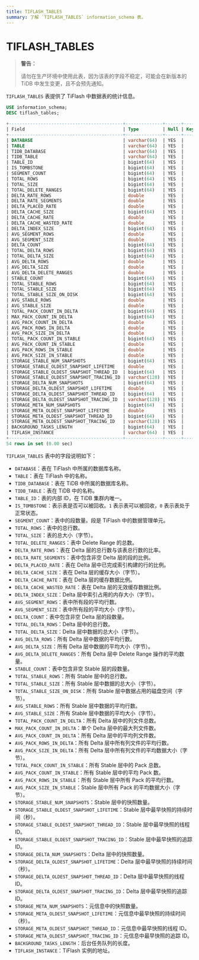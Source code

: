 ```yaml
---
title: TIFLASH_TABLES
summary: 了解 `TIFLASH_TABLES` information_schema 表。
---
```


# TIFLASH_TABLES

> **警告：**
>
> 请勿在生产环境中使用此表，因为该表的字段不稳定，可能会在新版本的 TiDB 中发生变更，且不会预先通知。

`TIFLASH_TABLES` 表提供了 TiFlash 中数据表的统计信息。

```sql
USE information_schema;
DESC tiflash_tables;
```

```sql
+-------------------------------------------+--------------+------+------+---------+-------+
| Field                                     | Type         | Null | Key  | Default | Extra |
+-------------------------------------------+--------------+------+------+---------+-------+
| DATABASE                                  | varchar(64)  | YES  |      | NULL    |       |
| TABLE                                     | varchar(64)  | YES  |      | NULL    |       |
| TIDB_DATABASE                             | varchar(64)  | YES  |      | NULL    |       |
| TIDB_TABLE                                | varchar(64)  | YES  |      | NULL    |       |
| TABLE_ID                                  | bigint(64)   | YES  |      | NULL    |       |
| IS_TOMBSTONE                              | bigint(64)   | YES  |      | NULL    |       |
| SEGMENT_COUNT                             | bigint(64)   | YES  |      | NULL    |       |
| TOTAL_ROWS                                | bigint(64)   | YES  |      | NULL    |       |
| TOTAL_SIZE                                | bigint(64)   | YES  |      | NULL    |       |
| TOTAL_DELETE_RANGES                       | bigint(64)   | YES  |      | NULL    |       |
| DELTA_RATE_ROWS                           | double       | YES  |      | NULL    |       |
| DELTA_RATE_SEGMENTS                       | double       | YES  |      | NULL    |       |
| DELTA_PLACED_RATE                         | double       | YES  |      | NULL    |       |
| DELTA_CACHE_SIZE                          | bigint(64)   | YES  |      | NULL    |       |
| DELTA_CACHE_RATE                          | double       | YES  |      | NULL    |       |
| DELTA_CACHE_WASTED_RATE                   | double       | YES  |      | NULL    |       |
| DELTA_INDEX_SIZE                          | bigint(64)   | YES  |      | NULL    |       |
| AVG_SEGMENT_ROWS                          | double       | YES  |      | NULL    |       |
| AVG_SEGMENT_SIZE                          | double       | YES  |      | NULL    |       |
| DELTA_COUNT                               | bigint(64)   | YES  |      | NULL    |       |
| TOTAL_DELTA_ROWS                          | bigint(64)   | YES  |      | NULL    |       |
| TOTAL_DELTA_SIZE                          | bigint(64)   | YES  |      | NULL    |       |
| AVG_DELTA_ROWS                            | double       | YES  |      | NULL    |       |
| AVG_DELTA_SIZE                            | double       | YES  |      | NULL    |       |
| AVG_DELTA_DELETE_RANGES                   | double       | YES  |      | NULL    |       |
| STABLE_COUNT                              | bigint(64)   | YES  |      | NULL    |       |
| TOTAL_STABLE_ROWS                         | bigint(64)   | YES  |      | NULL    |       |
| TOTAL_STABLE_SIZE                         | bigint(64)   | YES  |      | NULL    |       |
| TOTAL_STABLE_SIZE_ON_DISK                 | bigint(64)   | YES  |      | NULL    |       |
| AVG_STABLE_ROWS                           | double       | YES  |      | NULL    |       |
| AVG_STABLE_SIZE                           | double       | YES  |      | NULL    |       |
| TOTAL_PACK_COUNT_IN_DELTA                 | bigint(64)   | YES  |      | NULL    |       |
| MAX_PACK_COUNT_IN_DELTA                   | bigint(64)   | YES  |      | NULL    |       |
| AVG_PACK_COUNT_IN_DELTA                   | double       | YES  |      | NULL    |       |
| AVG_PACK_ROWS_IN_DELTA                    | double       | YES  |      | NULL    |       |
| AVG_PACK_SIZE_IN_DELTA                    | double       | YES  |      | NULL    |       |
| TOTAL_PACK_COUNT_IN_STABLE                | bigint(64)   | YES  |      | NULL    |       |
| AVG_PACK_COUNT_IN_STABLE                  | double       | YES  |      | NULL    |       |
| AVG_PACK_ROWS_IN_STABLE                   | double       | YES  |      | NULL    |       |
| AVG_PACK_SIZE_IN_STABLE                   | double       | YES  |      | NULL    |       |
| STORAGE_STABLE_NUM_SNAPSHOTS              | bigint(64)   | YES  |      | NULL    |       |
| STORAGE_STABLE_OLDEST_SNAPSHOT_LIFETIME   | double       | YES  |      | NULL    |       |
| STORAGE_STABLE_OLDEST_SNAPSHOT_THREAD_ID  | bigint(64)   | YES  |      | NULL    |       |
| STORAGE_STABLE_OLDEST_SNAPSHOT_TRACING_ID | varchar(128) | YES  |      | NULL    |       |
| STORAGE_DELTA_NUM_SNAPSHOTS               | bigint(64)   | YES  |      | NULL    |       |
| STORAGE_DELTA_OLDEST_SNAPSHOT_LIFETIME    | double       | YES  |      | NULL    |       |
| STORAGE_DELTA_OLDEST_SNAPSHOT_THREAD_ID   | bigint(64)   | YES  |      | NULL    |       |
| STORAGE_DELTA_OLDEST_SNAPSHOT_TRACING_ID  | varchar(128) | YES  |      | NULL    |       |
| STORAGE_META_NUM_SNAPSHOTS                | bigint(64)   | YES  |      | NULL    |       |
| STORAGE_META_OLDEST_SNAPSHOT_LIFETIME     | double       | YES  |      | NULL    |       |
| STORAGE_META_OLDEST_SNAPSHOT_THREAD_ID    | bigint(64)   | YES  |      | NULL    |       |
| STORAGE_META_OLDEST_SNAPSHOT_TRACING_ID   | varchar(128) | YES  |      | NULL    |       |
| BACKGROUND_TASKS_LENGTH                   | bigint(64)   | YES  |      | NULL    |       |
| TIFLASH_INSTANCE                          | varchar(64)  | YES  |      | NULL    |       |
+-------------------------------------------+--------------+------+------+---------+-------+
54 rows in set (0.00 sec)
```

`TIFLASH_TABLES` 表中的字段说明如下：

- `DATABASE`：表在 TiFlash 中所属的数据库名称。
- `TABLE`：表在 TiFlash 中的名称。
- `TIDB_DATABASE`：表在 TiDB 中所属的数据库名称。
- `TIDB_TABLE`：表在 TiDB 中的名称。
- `TABLE_ID`：表的内部 ID，在 TiDB 集群内唯一。
- `IS_TOMBSTONE`：表示表是否可以被回收。`1` 表示表可以被回收，`0` 表示表处于正常状态。
- `SEGMENT_COUNT`：表中的段数量。段是 TiFlash 中的数据管理单元。
- `TOTAL_ROWS`：表中的总行数。
- `TOTAL_SIZE`：表的总大小（字节）。
- `TOTAL_DELETE_RANGES`：表中 Delete Range 的总数。
- `DELTA_RATE_ROWS`：表在 Delta 层的总行数与该表总行数的比率。
- `DELTA_RATE_SEGMENTS`：表中包含非空 Delta 层的段的比例。
- `DELTA_PLACED_RATE`：表在 Delta 层中已完成索引构建的行的比例。
- `DELTA_CACHE_SIZE`：表在 Delta 层的缓存大小（字节）。
- `DELTA_CACHE_RATE`：表在 Delta 层的缓存数据比例。
- `DELTA_CACHE_WASTED_RATE`：表在 Delta 层的无效缓存数据比例。
- `DELTA_INDEX_SIZE`：Delta 层中索引占用的内存大小（字节）。
- `AVG_SEGMENT_ROWS`：表中所有段的平均行数。
- `AVG_SEGMENT_SIZE`：表中所有段的平均大小（字节）。
- `DELTA_COUNT`：表中包含非空 Delta 层的段数量。
- `TOTAL_DELTA_ROWS`：Delta 层中的总行数。
- `TOTAL_DELTA_SIZE`：Delta 层中数据的总大小（字节）。
- `AVG_DELTA_ROWS`：所有 Delta 层中数据的平均行数。
- `AVG_DELTA_SIZE`：所有 Delta 层中数据的平均大小（字节）。
- `AVG_DELTA_DELETE_RANGES`：所有 Delta 层中 Delete Range 操作的平均数量。
- `STABLE_COUNT`：表中包含非空 Stable 层的段数量。
- `TOTAL_STABLE_ROWS`：所有 Stable 层中的总行数。
- `TOTAL_STABLE_SIZE`：所有 Stable 层中数据的总大小（字节）。
- `TOTAL_STABLE_SIZE_ON_DISK`：所有 Stable 层中数据占用的磁盘空间（字节）。
- `AVG_STABLE_ROWS`：所有 Stable 层中数据的平均行数。
- `AVG_STABLE_SIZE`：所有 Stable 层中数据的平均大小（字节）。
- `TOTAL_PACK_COUNT_IN_DELTA`：所有 Delta 层中的列文件总数。
- `MAX_PACK_COUNT_IN_DELTA`：单个 Delta 层中的最大列文件数。
- `AVG_PACK_COUNT_IN_DELTA`：所有 Delta 层中的平均列文件数。
- `AVG_PACK_ROWS_IN_DELTA`：所有 Delta 层中所有列文件的平均行数。
- `AVG_PACK_SIZE_IN_DELTA`：所有 Delta 层中所有列文件的平均数据大小（字节）。
- `TOTAL_PACK_COUNT_IN_STABLE`：所有 Stable 层中的 Pack 总数。
- `AVG_PACK_COUNT_IN_STABLE`：所有 Stable 层中的平均 Pack 数。
- `AVG_PACK_ROWS_IN_STABLE`：所有 Stable 层中所有 Pack 的平均行数。
- `AVG_PACK_SIZE_IN_STABLE`：Stable 层中所有 Pack 的平均数据大小（字节）。
- `STORAGE_STABLE_NUM_SNAPSHOTS`：Stable 层中的快照数量。
- `STORAGE_STABLE_OLDEST_SNAPSHOT_LIFETIME`：Stable 层中最早快照的持续时间（秒）。
- `STORAGE_STABLE_OLDEST_SNAPSHOT_THREAD_ID`：Stable 层中最早快照的线程 ID。
- `STORAGE_STABLE_OLDEST_SNAPSHOT_TRACING_ID`：Stable 层中最早快照的追踪 ID。
- `STORAGE_DELTA_NUM_SNAPSHOTS`：Delta 层中的快照数量。
- `STORAGE_DELTA_OLDEST_SNAPSHOT_LIFETIME`：Delta 层中最早快照的持续时间（秒）。
- `STORAGE_DELTA_OLDEST_SNAPSHOT_THREAD_ID`：Delta 层中最早快照的线程 ID。
- `STORAGE_DELTA_OLDEST_SNAPSHOT_TRACING_ID`：Delta 层中最早快照的追踪 ID。
- `STORAGE_META_NUM_SNAPSHOTS`：元信息中的快照数量。
- `STORAGE_META_OLDEST_SNAPSHOT_LIFETIME`：元信息中最早快照的持续时间（秒）。
- `STORAGE_META_OLDEST_SNAPSHOT_THREAD_ID`：元信息中最早快照的线程 ID。
- `STORAGE_META_OLDEST_SNAPSHOT_TRACING_ID`：元信息中最早快照的追踪 ID。
- `BACKGROUND_TASKS_LENGTH`：后台任务队列的长度。
- `TIFLASH_INSTANCE`：TiFlash 实例的地址。

